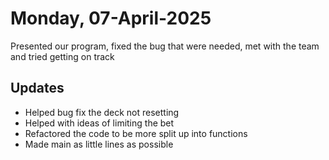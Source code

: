 # Monday, 07-April-2025
Presented our program, fixed the bug that were needed, met with the team and tried getting on track

## Updates
- Helped bug fix the deck not resetting
- Helped with ideas of limiting the bet
- Refactored the code to be more split up into functions
- Made main as little lines as possible

